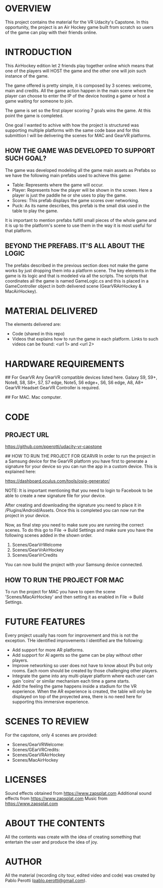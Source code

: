 # OVERVIEW
This project contains the material for the VR Udacity's Capstone. In this opportunity, the project is an Air Hockey game built from scratch so users of the game can play with their friends online. 

# INTRODUCTION
This AirHockey edition let 2 friends play together online which means that one of the players will HOST the game and the other one will join such instance of the game. 

The game offered is pretty simple, it is composed by 3 scenes: welcome, main  and credits. All the game action happen in the main scene where the player can choose to enter the IP of the device hosting a game or host a game waiting for someone to join.

The game is set so the first player scoring 7 goals wins the game. At this point the game is completed. 

One goal I wanted to achive with how the project is structured was supporting multiple platforms with the same code base and for this submittion I will be delivering the scenes for MAC and GearVR platforms. 

## HOW THE GAME WAS DEVELOPED TO SUPPORT SUCH GOAL?
The game was developed modeling all the game main assets as Prefabs so we have the following main prefabs used to achieve this game: 
- Table: Represents where the game will occur. 
- Player: Represents how the player will be shown in the screen. Here a player is just the paddle he or she uses to play the game. 
- Scores: This prefab displays the game scores over networking. 
- Puck: As its name describes, this prefab is the small disk used in the table to play the game.

It is important to mention prefabs fulfill small pieces of the whole game and it is up to the platform's scene to use them in the way it is most useful for that platform. 

## BEYOND THE PREFABS. IT'S ALL ABOUT THE LOGIC
The prefabs described in the previous section does not make the game works by just dropping them into a platform scene. The key elements in the game is its logic and that is modeled via all the scripts. The scripts that coordinates all the game is named GameLogic.cs and this is placed in a GameController object in both delivered scene (GearVRAirHockey & MacAirHockey).

# MATERIAL DELIVERED
The elements delivered are: 
- Code (shared in this repo)
- Videos that explains how to run the game in each platform. Links to such videos can be found: <url 1> and <url 2>

# HARDWARE REQUIREMENTS

## For GearVR
Any GearVR compatible devices listed here. Galaxy S9, S9+, Note8, S8, S8+, S7, S7 edge, Note5, S6 edge+, S6, S6 edge, A8, A8+
GearVR Headset
GearVR Controller is required.

## For MAC.
Mac computer.

# CODE

## PROJECT URL
https://github.com/pperotti/udacity-vr-capstone

## HOW TO RUN THE PROJECT FOR GEARVR
In order to run the project in a Samsung device for the GearVR platform you have first to generate a signature for your device so you can run the app in a custom device. This is explained here: 

https://dashboard.oculus.com/tools/osig-generator/

NOTE: It is important mentioning that you need to login to Facebook to be able to create a new signature file for your device.  

After creating and downloading the signature you need to place it in <project>/Plugins/Android/Assets. Once this is completed you can now run the project in your device.

Now, as final step you need to make sure you are running the correct scenes. To do this go to File -> Build Settings and make sure you have the following scenes added in the shown order.
1) Scenes/GearVrWelcome
2) Scenes/GearVrAirHockey
3) Scenes/GearVrCredits

You can now build the project with your Samsung device connected. 

## HOW TO RUN THE PROJECT FOR MAC
To run the project for MAC you have to open the scene 'Scenes/MacAirHockey' and then setting it as enabled in File -> Build Settings.

# FUTURE FEATURES
Every project usually has room for improvement and this is not the exception. THe identified improvements I identified are the following: 
- Add support for more AR platforms.
- Add support for AI agents so the game can be play without other players.
- Improve networking so user does not have to know about IPs but only rooms. Each room should be created by those challenging other players.
- Integrate the game into any multi-player platform where each user can gain 'coins' or similar mechanism each time a game starts. 
- Add the feeling the game happens inside a stadium for the VR experience. When the AR experience is created, the table will only be displayed on top of the proyected area, there is no need here for supporting this immersive experience. 

# SCENES TO REVIEW
For the capstone, only 4 scenes are provided:
- Scenes/GearVRWelcome: 
- Scenes/GEarVRCredits:
- Scenes/GearVRAirHockey
- Scenes/MacAirHockey

# LICENSES
Sound effects obtained from https://www.zapsplat.com
Additional sound effects from https://www.zapsplat.com
Music from https://www.zapsplat.com

# ABOUT THE CONTENTS
All the contents was create with the idea of creating something that entertain the user and produce the idea of joy.

# AUTHOR
All the material (recording city tour, edited video and code) was created by Pablo Perotti (pablo.perotti@gmail.com).